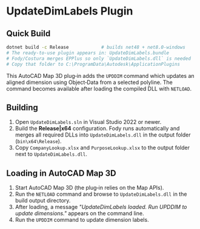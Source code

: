 # UpdateDimLabels Plugin

## Quick Build

```bash
dotnet build -c Release            # builds net48 + net8.0-windows
# The ready-to-use plugin appears in: UpdateDimLabels.bundle
# Fody/Costura merges EPPlus so only `UpdateDimLabels.dll` is needed
# Copy that folder to C:\ProgramData\Autodesk\ApplicationPlugins
```

This AutoCAD Map 3D plug‑in adds the `UPDDIM` command which updates an aligned
 dimension using Object‑Data from a selected polyline. The command becomes
 available after loading the compiled DLL with `NETLOAD`.

## Building

1. Open `UpdateDimLabels.sln` in Visual Studio 2022 or newer.
2. Build the **Release|x64** configuration.
   Fody runs automatically and merges all required DLLs into
   `UpdateDimLabels.dll` in the output folder (`bin\x64\Release`).
3. Copy `CompanyLookup.xlsx` and `PurposeLookup.xlsx` to the output
   folder next to `UpdateDimLabels.dll`.

## Loading in AutoCAD Map 3D

1. Start AutoCAD Map 3D (the plug‑in relies on the Map APIs).
2. Run the `NETLOAD` command and browse to `UpdateDimLabels.dll` in the
   build output directory.
3. After loading, a message *"UpdateDimLabels loaded. Run UPDDIM to
   update dimensions."* appears on the command line.
4. Run the `UPDDIM` command to update dimension labels.
